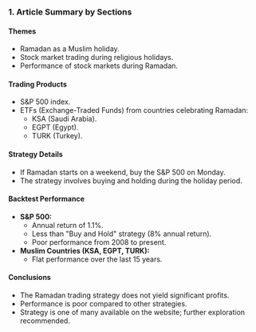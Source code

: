 ### 1. Article Summary by Sections

#### **Themes**
- Ramadan as a Muslim holiday.
- Stock market trading during religious holidays.
- Performance of stock markets during Ramadan.

#### **Trading Products**
- S&P 500 index.
- ETFs (Exchange-Traded Funds) from countries celebrating Ramadan:
  - KSA (Saudi Arabia).
  - EGPT (Egypt).
  - TURK (Turkey).

#### **Strategy Details**
- If Ramadan starts on a weekend, buy the S&P 500 on Monday.
- The strategy involves buying and holding during the holiday period.

#### **Backtest Performance**
- **S&P 500:**
  - Annual return of 1.1%.
  - Less than "Buy and Hold" strategy (8% annual return).
  - Poor performance from 2008 to present.
- **Muslim Countries (KSA, EGPT, TURK):**
  - Flat performance over the last 15 years.

#### **Conclusions**
- The Ramadan trading strategy does not yield significant profits.
- Performance is poor compared to other strategies.
- Strategy is one of many available on the website; further exploration recommended.
